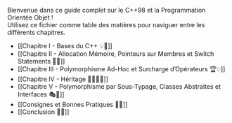 
Bienvenue dans ce guide complet sur le C++98 et la Programmation Orientée Objet !  
Utilisez ce fichier comme table des matières pour naviguer entre les différents chapitres.

- [[Chapitre I - Bases du C++ 💡🚀]]
- [[Chapitre II - Allocation Mémoire, Pointeurs sur Membres et Switch Statements 🧠🔧]]
- [[Chapitre III - Polymorphisme Ad-Hoc et Surcharge d’Opérateurs 🏆💡]]
- [[Chapitre IV - Héritage  👨‍👩‍👧‍👦]]
- [[Chapitre V - Polymorphisme par Sous-Typage, Classes Abstraites et Interfaces 🎭🔧]]
- [[Consignes et Bonnes Pratiques 📏✅]]
- [[Conclusion 🎉🌟]]
